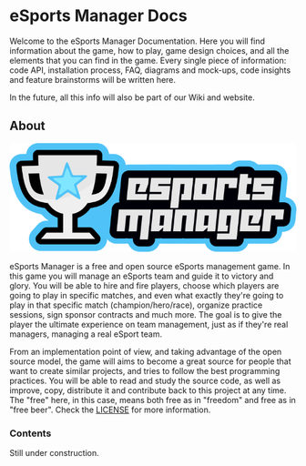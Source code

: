 # eSports Manager Docs

Welcome to the eSports Manager Documentation. Here you will find information about the game, how to play, game design choices, and all the elements that you can find in the game. Every single piece of information: code API, installation process, FAQ, diagrams and mock-ups, code insights and feature brainstorms will be written here.

In the future, all this info will also be part of our Wiki and website.

## About

![eSports Manager Logo](../esm/resources/images/logo/esportsmanager.png)

eSports Manager is a free and open source eSports management game. In this game you will manage an eSports team and guide it to victory and glory. You will be able to hire and fire players, choose which players are going to play in specific matches, and even what exactly they're going to play in that specific match (champion/hero/race), organize practice sessions, sign sponsor contracts and much more. The goal is to give the player the ultimate experience on team management, just as if they're real managers, managing a real eSport team.

From an implementation point of view, and taking advantage of the open source model, the game will aims to become a great source for people that want to create similar projects, and tries to follow the best programming practices. You will be able to read and study the source code, as well as improve, copy, distribute it and contribute back to this project at any time. The "free" here, in this case, means both free as in "freedom" and free as in "free beer". Check the [LICENSE](../LICENSE.md) for more information.

### Contents

Still under construction.